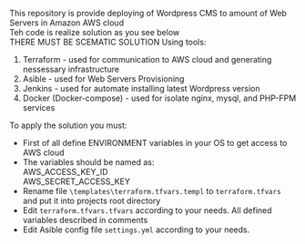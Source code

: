 This repository is provide deploying of Wordpress CMS to amount of Web Servers in Amazon AWS cloud  
Teh code is realize solution as you see below  
THERE MUST BE SCEMATIC SOLUTION
Using tools:  
1. Terraform - used for communication to AWS cloud and generating nessessary infrastructure  
2. Asible - used for Web Servers Provisioning  
3. Jenkins - used for automate installing latest Wordpress version  
4. Docker (Docker-compose) - used for isolate nginx, mysql, and PHP-FPM services  

To apply the solution you must:  
* First of all define ENVIRONMENT variables in your OS to get access to AWS cloud  
* The variables should be named as:  
AWS_ACCESS_KEY_ID  
AWS_SECRET_ACCESS_KEY  
* Rename file `\templates\terraform.tfvars.templ` to `terraform.tfvars` and put it into projects root directory  
* Edit `terraform.tfvars.tfvars` according to your needs. All defined variables described in comments  
* Edit Asible config file `settings.yml` according to your needs.

